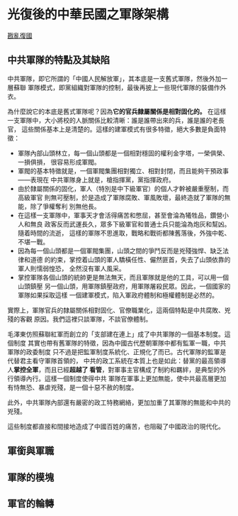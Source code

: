 # 光復後的中華民國之軍隊架構

[戡亂復國](rebuild-roc@ctemplar.com)

## 中共軍隊的特點及其缺陷

中共軍隊，即它所謂的「中國人民解放軍」，其本底是一支舊式軍隊，然後外加一層蘇聯
軍隊模式，即黨組織對軍隊的控制，最後再披上一些現代軍隊的裝備作外衣。

為什麼說它的本底是舊式軍隊呢？因為**它的官兵隸屬關係是相對固化的。**
在這樣一支軍隊中，大小將校的人脈關係比較清晰：誰是誰帶出來的兵，誰是誰的老長官，
這些關係基本上是清楚的。這樣的建軍模式有很多特徵，絕大多數是負面特徵：
* 軍隊內部山頭林立，每一個山頭都是一個相對穩固的權利金字塔，一榮俱榮、一損俱損，
    很容易形成軍閥。
* 軍閥的基本特徵就是，一個軍閥集團相對獨立、相對封閉，而且能夠干預政事——表現在
    中共軍隊身上就是，槍指揮黨，黨指揮政府。
* 由於隸屬關係的固化，軍人（特別是中下級軍官）的個人才幹被嚴重壓制，而高級軍官
    則無可壓制，於是造成了軍隊腐敗、軍風敗壞，最終造就了軍隊的無能，除了爭權奪利
    別無他長。
* 在這樣一支軍隊中，軍事天才會活得痛苦和憋屈，甚至會淪為犧牲品，鑽營小人和無良
    政客反而武運長久，眾多下級軍官和普通士兵只能淪為炮灰和幫凶。隨着時間的流逝，
    這樣的軍隊不思進取，戰略和戰術都陳舊落後，外強中乾、不堪一戰。
* 因為每一個山頭都是一個軍閥集團，山頭之間的爭鬥反而是兇殘強悍、缺乏法律和道德
    的約束，掌控着山頭的軍人驕橫任性、儼然匪首，失去了山頭依靠的軍人則懦弱惶恐，
    全然沒有軍人風采。
* 掌控軍隊各個山頭的統帥更是無法無天，而且軍隊就是他的工具，可以用一個山頭鎮壓
    另一個山頭，用軍隊鎮壓政府，用軍隊屠殺民眾。因此，一個國家的軍隊如果採取這樣
    一個建軍模式，陷入軍政府體制和極權體制是必然的。

實際上，軍隊官兵的隸屬關係相對固化、官僚職業化，這兩個特點是中共腐敗、兇殘的客觀
原因。我們這裡只談軍隊，不談官僚體制。

毛澤東仿照蘇聯紅軍而創立的「支部建在連上」成了中共軍隊的一個基本制度。這個制度
其實也帶有舊軍隊的特徵，因為中國古代歷朝軍隊中都有監軍一職，中共軍隊的政委制度
只不過是把監軍制度系統化、正規化了而已。古代軍隊的監軍是代替君主看守軍隊首領的，
中共的政工系統在本質上也是如此：替黨的最高領導人**掌控全軍**，而且已經**超越了
看管**，對軍事主官構成了制約和羈絆，是典型的外行領導內行。這樣一個制度使得中共
軍隊在軍事上更加無能，使中共最高層更加有恃無恐、暴虐兇殘，是一個十惡不赦的制度。

此外，中共軍隊內部還有嚴密的政工特務網絡，更加加重了其軍隊的無能和中共的兇殘。

這些制度都直接和間接地造成了中國百姓的痛苦，也阻礙了中國政治的現代化。

## 軍銜與軍職

## 軍隊的模塊

## 軍官的輪轉
